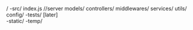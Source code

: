 /
   -src/
       index.js //server
       models/
       controllers/
       middlewares/
       services/
       utils/
       config/
    -tests/ [later]   
    -static/
    -temp/
